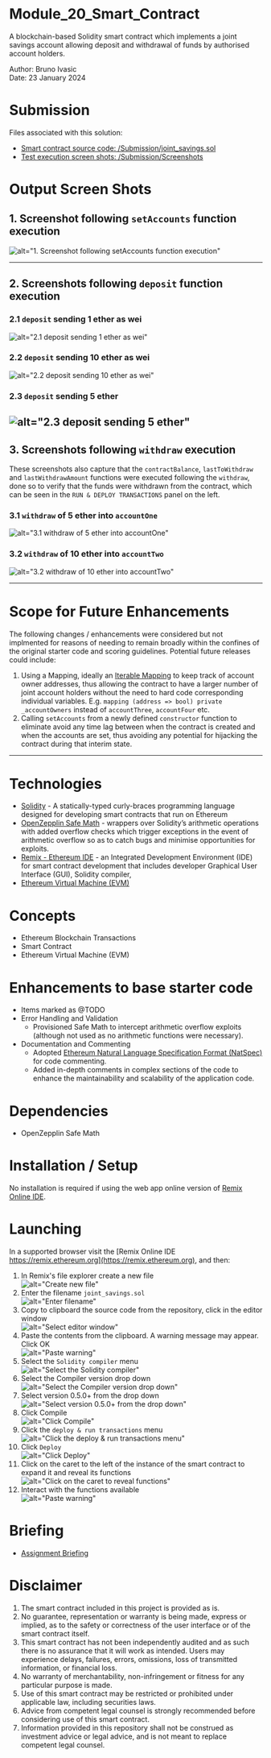 # Module_20_Smart_Contract
A blockchain-based Solidity smart contract which implements a joint savings account allowing deposit and withdrawal of funds by authorised account holders.


Author: Bruno Ivasic   
Date: 23 January 2024

# Submission  
Files associated with this solution:   
* [Smart contract source code: /Submission/joint_savings.sol](./Submission/Code/joint_savings.sol)
* [Test execution screen shots: /Submission/Screenshots](./Submission/Screenshots/Test/)


# Output Screen Shots
## 1. Screenshot following `setAccounts` function execution
![alt="1. Screenshot following `setAccounts` function execution"](./Submission/Screenshots/Test/01_SetAccount.png)

---
## 2. Screenshots following `deposit` function execution
### 2.1 `deposit` sending 1 ether as wei
![alt="2.1 `deposit` sending 1 ether as wei"](./Submission/Screenshots/Test/02_Tx_1_Send_1_ether_as_wei.png)
### 2.2 `deposit` sending 10 ether as wei
![alt="2.2 `deposit` sending 10 ether as wei"](./Submission/Screenshots/Test/02_Tx_2%20_Send_10_ether_as_wei.png)
### 2.3 `deposit` sending 5 ether
![alt="2.3 `deposit` sending 5 ether"](./Submission/Screenshots/Test/02_Tx_3_Send_5_ether.png)
---

## 3. Screenshots following `withdraw` execution
These screenshots also capture that the `contractBalance`, `lastToWithdraw` and `lastWithdrawAmount` functions were executed following the `withdraw`, done so to verify that the funds were withdrawn from the contract, which can be seen in the `RUN & DEPLOY TRANSACTIONS` panel on the left.

### 3.1 `withdraw` of 5 ether into `accountOne`
![alt="3.1 `withdraw` of 5 ether into `accountOne`"](./Submission/Screenshots/Test/03_Tx_1_Withdraw_5_ether_into_accountOne.png)


### 3.2 `withdraw` of 10 ether into `accountTwo`
![alt="3.2 `withdraw` of 10 ether into `accountTwo`"](./Submission/Screenshots/Test/03_Tx_2_Withdraw_10_ether_into_accountTwo.png)

---
# Scope for Future Enhancements
The following changes / enhancements were considered but not implmented for reasons of needing to remain broadly within the confines of the original starter code and scoring guidelines. Potential future releases could include:
1. Using a Mapping, ideally an [Iterable Mapping](https://github.com/ethereum/dapp-bin/blob/master/library/iterable_mapping.sol) to keep track of account owner addresses, thus allowing the contract to have a larger number of joint account holders without the need to hard code corresponding
individual variables. E.g. `mapping (address => bool) private _accountOwners`  instead of `accountThree`, `accountFour` etc.
2. Calling `setAccounts` from a newly defined `constructor` function to eliminate avoid any time lag between when the contract is created and when the 
accounts are set, thus avoiding any potential for hijacking the contract during that interim state.
---

# Technologies
* [Solidity](https://soliditylang.org/) - A statically-typed curly-braces programming language designed for developing smart contracts that run on Ethereum
* [OpenZepplin Safe Math](https://docs.openzeppelin.com/contracts/2.x/api/math) - wrappers over Solidity’s arithmetic operations with added overflow checks which trigger exceptions in the event of arithmetic overflow so as to catch bugs and minimise opportunities for exploits.
* [Remix - Ethereum IDE](https://remix-ide.readthedocs.io/en/latest/) - an Integrated Development Environment (IDE) for smart contract development that includes developer Graphical User Interface (GUI), Solidity compiler, 
* [Ethereum Virtual Machine (EVM)](https://docs.soliditylang.org/en/v0.8.23/introduction-to-smart-contracts.html#the-ethereum-virtual-machine)

# Concepts
* Ethereum Blockchain Transactions
* Smart Contract
* Ethereum Virtual Machine (EVM)


# Enhancements to base starter code
* Items marked as @TODO
* Error Handling and Validation
  * Provisioned Safe Math to intercept arithmetic overflow exploits (although not used as no arithmetic functions were necessary).
* Documentation and Commenting
  * Adopted [Ethereum Natural Language Specification Format \(NatSpec\)](https://docs.soliditylang.org/en/develop/natspec-format.html) for code commenting. 
  * Added in-depth comments in complex sections of the code to enhance the maintainability and scalability of the application code. 

# Dependencies
* OpenZepplin Safe Math

# Installation / Setup
No installation is required if using the web app online version of [Remix Online IDE](https://remix.ethereum.org). 

# Launching
In a supported browser visit the [Remix Online IDE https://remix.ethereum.org](https://remix.ethereum.org), and then:
1. In Remix's file explorer create a new file   
![alt="Create new file"](./Submission/Screenshots/Deploy/Deploy_01.png)
1. Enter the filename `joint_savings.sol`   
![alt="Enter filename"](./Submission/Screenshots/Deploy/Deploy_02.png)
1. Copy to clipboard the source code from the repository, click in the editor window   
![alt="Select editor window"](./Submission/Screenshots/Deploy/Deploy_03.png)
1. Paste the contents from the clipboard. A warning message may appear. Click OK   
![alt="Paste warning"](./Submission/Screenshots/Deploy/Deploy_04.png)
1. Select the `Solidity compiler` menu   
![alt="Select the Solidity compiler"](./Submission/Screenshots/Deploy/Deploy_05.png)
1. Select the Compiler version drop down   
![alt="Select the Compiler version drop down"](./Submission/Screenshots/Deploy/Deploy_06.png)
1. Select version 0.5.0+ from the drop down   
![alt="Select version 0.5.0+ from the drop down"](./Submission/Screenshots/Deploy/Deploy_07.png)
1. Click Compile   
![alt="Click Compile"](./Submission/Screenshots/Deploy/Deploy_08.png)
1. Click the `deploy & run transactions` menu   
![alt="Click the `deploy & run transactions` menu"](./Submission/Screenshots/Deploy/Deploy_09.png)
1. Click `Deploy`   
![alt="Click `Deploy`"](./Submission/Screenshots/Deploy/Deploy_10.png)
1. Click on the caret to the left of the instance of the smart contract to expand it and reveal its functions   
![alt="Click on the caret to reveal functions"](./Submission/Screenshots/Deploy/Deploy_11.png)
1. Interact with the functions available   
![alt="Paste warning"](./Submission/Screenshots/Deploy/Deploy_12.png)

# Briefing
* [Assignment Briefing](./Briefing/README.md)

# Disclaimer
1. The smart contract included in this project is provided as is.
1. No guarantee, representation or warranty is being made, express or implied, as to the safety or correctness of the user interface or of the smart contract itself.
1. This smart contract has not been independently audited and as such there is no assurance that it will work as intended. Users may experience delays, failures, errors, omissions, loss of transmitted information, or financial loss.
1. No warranty of merchantability, non-infringement or fitness for any particular purpose is made.
1. Use of this smart contract may be restricted or prohibited under applicable law, including securities laws.
1. Advice from competent legal counsel is strongly recommended before considering use of this smart contract.
1. Information provided in this repository shall not be construed as investment advice or legal advice, and is not meant to replace competent legal counsel.
